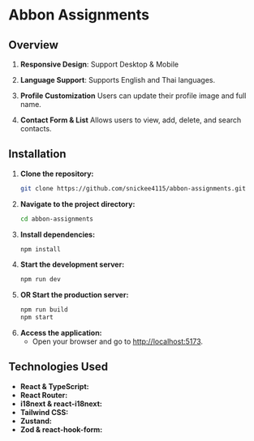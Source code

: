 # Abbon Assignments

## Overview

1. **Responsive Design**: Support Desktop & Mobile

2. **Language Support**: Supports English and Thai languages.

3. **Profile Customization** Users can update their profile image and full name.

4. **Contact Form & List** Allows users to view, add, delete, and search contacts.

## Installation

1. **Clone the repository:**
   ```bash
   git clone https://github.com/snickee4115/abbon-assignments.git
   ```
2. **Navigate to the project directory:**
   ```bash
   cd abbon-assignments
   ```
3. **Install dependencies:**
   ```bash
   npm install
   ```
4. **Start the development server:**
   ```bash
   npm run dev
   ```
5. **OR Start the production server:**
   ```bash
   npm run build
   npm start
   ```
6. **Access the application:**
   - Open your browser and go to [http://localhost:5173](http://localhost:5173).

## Technologies Used

- **React & TypeScript:**
- **React Router:**
- **i18next & react-i18next:**
- **Tailwind CSS:**
- **Zustand:**
- **Zod & react-hook-form:**
